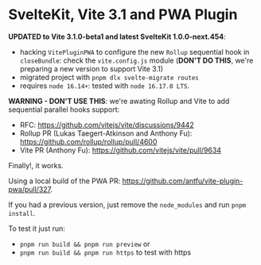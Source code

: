 # SvelteKit, Vite 3.1 and PWA Plugin

**UPDATED to Vite 3.1.0-beta1 and latest SvelteKit 1.0.0-next.454**:
- hacking `VitePluginPWA` to configure the new `Rollup` sequential hook in `closeBundle`: check the `vite.config.js` module (**DON'T DO THIS**, we're preparing a new version to support Vite 3.1)
- migrated project with `pnpm dlx svelte-migrate routes`
- requires `node 16.14+`: tested with `node 16.17.0 LTS`.

**WARNING - DON'T USE THIS**: we're awating Rollup and Vite to add sequential parallel hooks support:
- RFC: https://github.com/vitejs/vite/discussions/9442
- Rollup PR (Lukas Taegert-Atkinson and Anthony Fu): https://github.com/rollup/rollup/pull/4600
- Vite PR (Anthony Fu): https://github.com/vitejs/vite/pull/9634

Finally!, it works.

Using a local build of the PWA PR: https://github.com/antfu/vite-plugin-pwa/pull/327.

If you had a previous version, just remove the `node_modules` and run `pnpm install`.

To test it just run:
- `pnpm run build && pnpm run preview` or
- `pnpm run build && pnpm run https` to test with https
